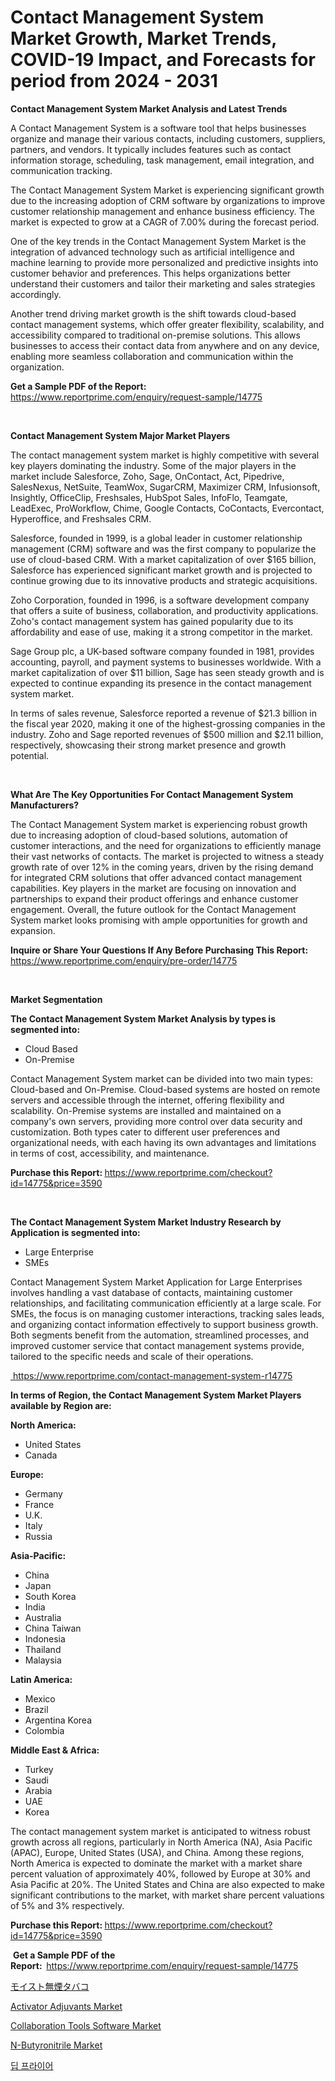 <p><h1>Contact Management System Market Growth, Market Trends, COVID-19 Impact, and Forecasts for period from 2024 - 2031</h1></p><p><strong>Contact Management System Market Analysis and Latest Trends</strong></p>
<p><p>A Contact Management System is a software tool that helps businesses organize and manage their various contacts, including customers, suppliers, partners, and vendors. It typically includes features such as contact information storage, scheduling, task management, email integration, and communication tracking.</p><p>The Contact Management System Market is experiencing significant growth due to the increasing adoption of CRM software by organizations to improve customer relationship management and enhance business efficiency. The market is expected to grow at a CAGR of 7.00% during the forecast period.</p><p>One of the key trends in the Contact Management System Market is the integration of advanced technology such as artificial intelligence and machine learning to provide more personalized and predictive insights into customer behavior and preferences. This helps organizations better understand their customers and tailor their marketing and sales strategies accordingly.</p><p>Another trend driving market growth is the shift towards cloud-based contact management systems, which offer greater flexibility, scalability, and accessibility compared to traditional on-premise solutions. This allows businesses to access their contact data from anywhere and on any device, enabling more seamless collaboration and communication within the organization.</p></p>
<p><strong>Get a Sample PDF of the Report:&nbsp;</strong> <a href="https://www.reportprime.com/enquiry/request-sample/14775">https://www.reportprime.com/enquiry/request-sample/14775</a></p>
<p>&nbsp;</p>
<p><strong>Contact Management System Major Market Players</strong></p>
<p><p>The contact management system market is highly competitive with several key players dominating the industry. Some of the major players in the market include Salesforce, Zoho, Sage, OnContact, Act, Pipedrive, SalesNexus, NetSuite, TeamWox, SugarCRM, Maximizer CRM, Infusionsoft, Insightly, OfficeClip, Freshsales, HubSpot Sales, InfoFlo, Teamgate, LeadExec, ProWorkflow, Chime, Google Contacts, CoContacts, Evercontact, Hyperoffice, and Freshsales CRM.</p><p>Salesforce, founded in 1999, is a global leader in customer relationship management (CRM) software and was the first company to popularize the use of cloud-based CRM. With a market capitalization of over $165 billion, Salesforce has experienced significant market growth and is projected to continue growing due to its innovative products and strategic acquisitions.</p><p>Zoho Corporation, founded in 1996, is a software development company that offers a suite of business, collaboration, and productivity applications. Zoho's contact management system has gained popularity due to its affordability and ease of use, making it a strong competitor in the market.</p><p>Sage Group plc, a UK-based software company founded in 1981, provides accounting, payroll, and payment systems to businesses worldwide. With a market capitalization of over $11 billion, Sage has seen steady growth and is expected to continue expanding its presence in the contact management system market.</p><p>In terms of sales revenue, Salesforce reported a revenue of $21.3 billion in the fiscal year 2020, making it one of the highest-grossing companies in the industry. Zoho and Sage reported revenues of $500 million and $2.11 billion, respectively, showcasing their strong market presence and growth potential.</p></p>
<p>&nbsp;</p>
<p><strong>What Are The Key Opportunities For Contact Management System Manufacturers?</strong></p>
<p><p>The Contact Management System market is experiencing robust growth due to increasing adoption of cloud-based solutions, automation of customer interactions, and the need for organizations to efficiently manage their vast networks of contacts. The market is projected to witness a steady growth rate of over 12% in the coming years, driven by the rising demand for integrated CRM solutions that offer advanced contact management capabilities. Key players in the market are focusing on innovation and partnerships to expand their product offerings and enhance customer engagement. Overall, the future outlook for the Contact Management System market looks promising with ample opportunities for growth and expansion.</p></p>
<p><strong>Inquire or Share Your Questions If Any Before Purchasing This Report:</strong> <a href="https://www.reportprime.com/enquiry/pre-order/14775">https://www.reportprime.com/enquiry/pre-order/14775</a></p>
<p>&nbsp;</p>
<p><strong>Market Segmentation</strong></p>
<p><strong>The Contact Management System Market Analysis by types is segmented into:</strong></p>
<p><ul><li>Cloud Based</li><li>On-Premise</li></ul></p>
<p><p>Contact Management System market can be divided into two main types: Cloud-based and On-Premise. Cloud-based systems are hosted on remote servers and accessible through the internet, offering flexibility and scalability. On-Premise systems are installed and maintained on a company's own servers, providing more control over data security and customization. Both types cater to different user preferences and organizational needs, with each having its own advantages and limitations in terms of cost, accessibility, and maintenance.</p></p>
<p><strong>Purchase this Report:&nbsp;</strong><a href="https://www.reportprime.com/checkout?id=14775&price=3590">https://www.reportprime.com/checkout?id=14775&price=3590</a></p>
<p>&nbsp;</p>
<p><strong>The Contact Management System Market Industry Research by Application is segmented into:</strong></p>
<p><ul><li>Large Enterprise</li><li>SMEs</li></ul></p>
<p><p>Contact Management System Market Application for Large Enterprises involves handling a vast database of contacts, maintaining customer relationships, and facilitating communication efficiently at a large scale. For SMEs, the focus is on managing customer interactions, tracking sales leads, and organizing contact information effectively to support business growth. Both segments benefit from the automation, streamlined processes, and improved customer service that contact management systems provide, tailored to the specific needs and scale of their operations.</p></p>
<p><a href="https://www.reportprime.com/contact-management-system-r14775">&nbsp;https://www.reportprime.com/contact-management-system-r14775</a></p>
<p><strong>In terms of Region, the Contact Management System Market Players available by Region are:</strong></p>
<p>
    <p> <strong> North America: </strong>
        <ul>
            <li>United States</li>
            <li>Canada</li>
        </ul>
        </p> 
    <p> <strong> Europe: </strong>
        <ul>
            <li>Germany</li>
            <li>France</li>
            <li>U.K.</li>
            <li>Italy</li>
            <li>Russia</li>
        </ul>
        </p> 
    <p> <strong> Asia-Pacific: </strong>
        <ul>
            <li>China</li>
            <li>Japan</li>
            <li>South Korea</li>
            <li>India</li>
            <li>Australia</li>
            <li>China Taiwan</li>
            <li>Indonesia</li>
            <li>Thailand</li>
            <li>Malaysia</li>
        </ul>
        </p> 
    <p> <strong> Latin America: </strong>
        <ul>
            <li>Mexico</li>
            <li>Brazil</li>
            <li>Argentina Korea</li>
            <li>Colombia</li>
        </ul>
        </p> 
    <p> <strong> Middle East & Africa: </strong>
        <ul>
            <li>Turkey</li>
            <li>Saudi</li>
            <li>Arabia</li>
            <li>UAE</li>
            <li>Korea</li>
        </ul>
    </p>
    </p>
<p><p>The contact management system market is anticipated to witness robust growth across all regions, particularly in North America (NA), Asia Pacific (APAC), Europe, United States (USA), and China. Among these regions, North America is expected to dominate the market with a market share percent valuation of approximately 40%, followed by Europe at 30% and Asia Pacific at 20%. The United States and China are also expected to make significant contributions to the market, with market share percent valuations of 5% and 3% respectively.</p></p>
<p><strong>Purchase this Report: </strong><a href="https://www.reportprime.com/checkout?id=14775&price=3590">https://www.reportprime.com/checkout?id=14775&price=3590</a></p>
<p>&nbsp;<strong>Get a Sample PDF of the Report:&nbsp;&nbsp;</strong><a href="https://www.reportprime.com/enquiry/request-sample/14775">https://www.reportprime.com/enquiry/request-sample/14775</a></p>
<p><strong></strong></p>
<p><p><a href="https://medium.com/@smithmargaret44/2024%E5%B9%B4%E3%81%8B%E3%82%892031%E5%B9%B4%E3%81%BE%E3%81%A7%E3%81%AE%E4%B8%96%E7%95%8C%E3%81%AE%E6%B9%BF%E5%BC%8F%E7%85%99%E8%8D%89%E5%B8%82%E5%A0%B4%E3%81%AE%E5%B0%86%E6%9D%A5%E5%8B%95%E5%90%91-111%E3%83%9A%E3%83%BC%E3%82%B8%E3%81%8B%E3%82%89%E3%81%AE%E5%B8%82%E5%A0%B4%E7%9F%A5%E8%A6%8B%E3%81%A8%E5%88%86%E6%9E%90-2a5cc9444c49">モイスト無煙タバコ</a></p><p><a href="https://www.linkedin.com/pulse/global-activator-adjuvants-market-size-share-analysis-r0smc?trackingId=62HP0I1H6nEoPIQn69Y4Og%3D%3D">Activator Adjuvants Market</a></p><p><a href="https://github.com/bmorecock/Market-Research-Report-List-4/blob/main/collaboration-tools-software-market.md">Collaboration Tools Software Market</a></p><p><a href="https://medium.com/@eujr673/n-butyronitrile-market-size-share-trends-analysis-report-by-product-99-purity-99-5-215c993f0c84">N-Butyronitrile Market</a></p><p><a href="https://medium.com/@vallieemard2023/%EB%94%A5-%ED%94%84%EB%9D%BC%EC%9D%B4%EC%96%B4-%EC%8B%9C%EC%9E%A5-%EA%B7%9C%EB%AA%A8-%EC%A0%90%EC%9C%A0%EC%9C%A8-%EB%B0%8F-%ED%8A%B8%EB%A0%8C%EB%93%9C-%EB%B6%84%EC%84%9D-%EB%B3%B4%EA%B3%A0%EC%84%9C-%EC%B5%9C%EC%A2%85-%EC%82%AC%EC%9A%A9%EC%B2%98-%EC%83%81%EC%9A%A9-%EB%94%A5-%ED%94%84%EB%9D%BC%EC%9D%B4%EC%96%B4-%EA%B0%80%EC%A0%95%EC%9A%A9-%EB%94%A5-%ED%94%84%EB%9D%BC%EC%9D%B4%EC%96%B4-%EC%9B%90%EC%9E%90%EC%9E%AC%EB%B3%84-%EB%B0%8F-2031%EB%85%84%EA%B9%8C%EC%A7%80%EC%9D%98-%EC%98%88%EC%B8%A1-f8fccc6e2017">딥 프라이어</a></p></p>